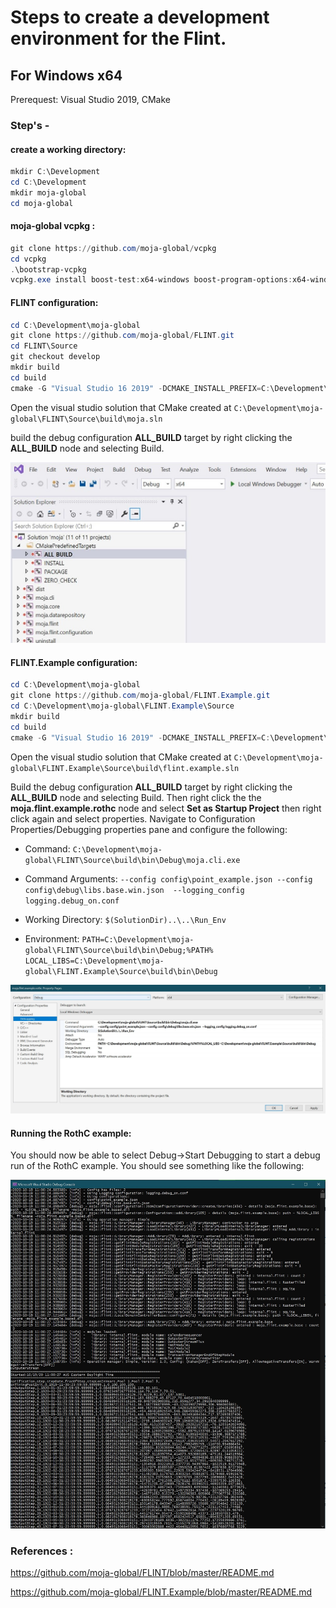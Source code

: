 # Steps to create a development environment for the Flint.

## For Windows  x64

Prerequest: Visual Studio 2019, CMake

### Step's -  
#### create a working directory:
```powershell
mkdir C:\Development
cd C:\Development
mkdir moja-global
cd moja-global
```
#### moja-global vcpkg :     
```powershell
git clone https://github.com/moja-global/vcpkg
cd vcpkg 
.\bootstrap-vcpkg
vcpkg.exe install boost-test:x64-windows boost-program-options:x64-windows boost-log:x64-windows turtle:x64-windows zipper:x64-windows poco:x64-windows libpq:x64-windows gdal:x64-windows sqlite3:x64-windows boost-ublas:x64-windows fmt:x64-windows 
```
#### FLINT configuration:  
```powershell
cd C:\Development\moja-global
git clone https://github.com/moja-global/FLINT.git
cd FLINT\Source
git checkout develop
mkdir build
cd build
cmake -G "Visual Studio 16 2019" -DCMAKE_INSTALL_PREFIX=C:\Development\Software\moja -DVCPKG_TARGET_TRIPLET=x64-windows -DENABLE_TESTS=OFF -DENABLE_MOJA_MODULES_ZIPPER=OFF -DCMAKE_TOOLCHAIN_FILE=C:\Development\moja-global\vcpkg\scripts\buildsystems\vcpkg.cmake ..
```
Open the visual studio solution that CMake created at `C:\Development\moja-global\FLINT\Source\build\moja.sln`

build the debug configuration **ALL_BUILD** target by right clicking the **ALL_BUILD** node and selecting Build.

![VS2019_Debugsetup](./images/VS2019_buildall.JPG)

#### FLINT.Example configuration:

```powershell
cd C:\Development\moja-global
git clone https://github.com/moja-global/FLINT.Example.git
cd C:\Development\moja-global\FLINT.Example\Source
mkdir build
cd build
cmake -G "Visual Studio 16 2019" -DCMAKE_INSTALL_PREFIX=C:\Development\Software\moja -DOPENSSL_ROOT_DIR=c:\Development\moja-global\vcpkg\installed\x64-windows -DVCPKG_TARGET_TRIPLET=x64-windows -DENABLE_TESTS=OFF -DCMAKE_TOOLCHAIN_FILE=C:\Development\moja-global\vcpkg\scripts\buildsystems\vcpkg.cmake ..
```

Open the visual studio solution that CMake created at ``C:\Development\moja-global\FLINT.Example\Source\build\flint.example.sln``

Build the debug configuration **ALL_BUILD** target by right clicking the **ALL_BUILD** node and selecting Build. Then right click the the **moja.flint.example.rothc** node and select **Set as Startup Project** then right click again and select properties. Navigate to Configuration Properties/Debugging properties pane and configure the following:

- Command: ``C:\Development\moja-global\FLINT\Source\build\bin\Debug\moja.cli.exe``

- Command Arguments: ``--config config\point_example.json --config config\debug\libs.base.win.json  --logging_config logging.debug_on.conf``
- Working Directory: ``$(SolutionDir)..\..\Run_Env``
- Environment: ``PATH=C:\Development\moja-global\FLINT\Source\build\bin\Debug;%PATH%``
  ``LOCAL_LIBS=C:\Development\moja-global\FLINT.Example\Source\build\bin\Debug``

![VS2019_Debugsetup](./images/VS2019_rothcproperties.JPG)

#### Running the RothC example:

You should now be able to select Debug->Start Debugging to start a debug run of the RothC example. You should see something like the following:

![VS2019_Debugsetup](./images/VS2019_debugrothc.JPG)

### References : 
https://github.com/moja-global/FLINT/blob/master/README.md

https://github.com/moja-global/FLINT.Example/blob/master/README.md



 
